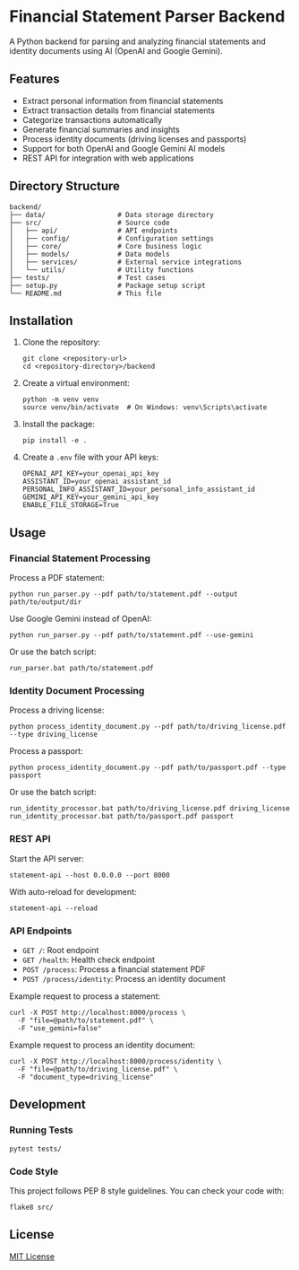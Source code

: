 # Financial Statement Parser Backend

A Python backend for parsing and analyzing financial statements and identity documents using AI (OpenAI and Google Gemini).

## Features

- Extract personal information from financial statements
- Extract transaction details from financial statements
- Categorize transactions automatically
- Generate financial summaries and insights
- Process identity documents (driving licenses and passports)
- Support for both OpenAI and Google Gemini AI models
- REST API for integration with web applications

## Directory Structure

```
backend/
├── data/                  # Data storage directory
├── src/                   # Source code
│   ├── api/               # API endpoints
│   ├── config/            # Configuration settings
│   ├── core/              # Core business logic
│   ├── models/            # Data models
│   ├── services/          # External service integrations
│   └── utils/             # Utility functions
├── tests/                 # Test cases
├── setup.py               # Package setup script
└── README.md              # This file
```

## Installation

1. Clone the repository:
   ```
   git clone <repository-url>
   cd <repository-directory>/backend
   ```

2. Create a virtual environment:
   ```
   python -m venv venv
   source venv/bin/activate  # On Windows: venv\Scripts\activate
   ```

3. Install the package:
   ```
   pip install -e .
   ```

4. Create a `.env` file with your API keys:
   ```
   OPENAI_API_KEY=your_openai_api_key
   ASSISTANT_ID=your_openai_assistant_id
   PERSONAL_INFO_ASSISTANT_ID=your_personal_info_assistant_id
   GEMINI_API_KEY=your_gemini_api_key
   ENABLE_FILE_STORAGE=True
   ```

## Usage

### Financial Statement Processing

Process a PDF statement:

```
python run_parser.py --pdf path/to/statement.pdf --output path/to/output/dir
```

Use Google Gemini instead of OpenAI:

```
python run_parser.py --pdf path/to/statement.pdf --use-gemini
```

Or use the batch script:

```
run_parser.bat path/to/statement.pdf
```

### Identity Document Processing

Process a driving license:

```
python process_identity_document.py --pdf path/to/driving_license.pdf --type driving_license
```

Process a passport:

```
python process_identity_document.py --pdf path/to/passport.pdf --type passport
```

Or use the batch script:

```
run_identity_processor.bat path/to/driving_license.pdf driving_license
run_identity_processor.bat path/to/passport.pdf passport
```

### REST API

Start the API server:

```
statement-api --host 0.0.0.0 --port 8000
```

With auto-reload for development:

```
statement-api --reload
```

### API Endpoints

- `GET /`: Root endpoint
- `GET /health`: Health check endpoint
- `POST /process`: Process a financial statement PDF
- `POST /process/identity`: Process an identity document

Example request to process a statement:

```
curl -X POST http://localhost:8000/process \
  -F "file=@path/to/statement.pdf" \
  -F "use_gemini=false"
```

Example request to process an identity document:

```
curl -X POST http://localhost:8000/process/identity \
  -F "file=@path/to/driving_license.pdf" \
  -F "document_type=driving_license"
```

## Development

### Running Tests

```
pytest tests/
```

### Code Style

This project follows PEP 8 style guidelines. You can check your code with:

```
flake8 src/
```

## License

[MIT License](LICENSE) 
